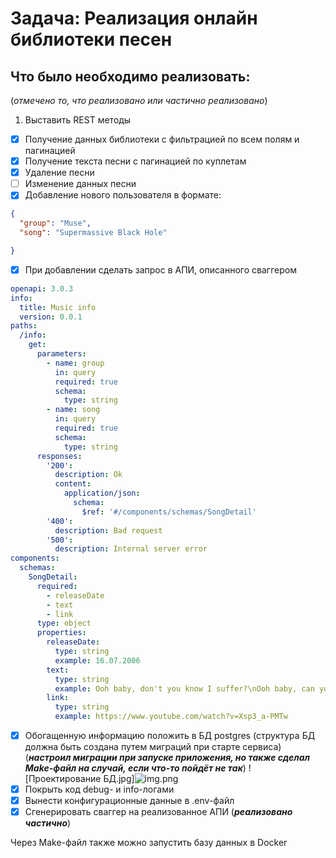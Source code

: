 # Задача: Реализация онлайн библиотеки песен

## Что было необходимо реализовать:

(_отмечено то, что реализовано или частично реализовано_)

1. Выставить REST методы
- [x]  Получение данных библиотеки с фильтрацией по всем полям и пагинацией
- [x]  Получение текста песни с пагинацией по куплетам
- [x]  Удаление песни
- [ ]  Изменение данных песни
- [x]   Добавление нового пользователя в формате:
```json
{
  "group": "Muse",
  "song": "Supermassive Black Hole"

}
```
- [x] При добавлении сделать запрос в АПИ, описанного сваггером
```yaml
openapi: 3.0.3
info:
  title: Music info
  version: 0.0.1
paths:
  /info:
    get:
      parameters:
        - name: group
          in: query
          required: true
          schema:
            type: string
        - name: song
          in: query
          required: true
          schema:
            type: string
      responses:
        '200':
          description: Ok
          content:
            application/json:
              schema:
                $ref: '#/components/schemas/SongDetail'
        '400':
          description: Bad request
        '500':
          description: Internal server error
components:
  schemas:
    SongDetail:
      required:
        - releaseDate
        - text
        - link
      type: object
      properties:
        releaseDate:
          type: string
          example: 16.07.2006
        text:
          type: string
          example: Ooh baby, don't you know I suffer?\nOoh baby, can you hear me moan?\nYou caught me under false pretenses\nHow long before you let me go?\n\nOoh\nYou set my soul alight\nOoh\nYou set my soul alight
        link:
          type: string
          example: https://www.youtube.com/watch?v=Xsp3_a-PMTw
```
- [x] Обогащенную информацию положить в БД postgres
  (структура БД должна быть создана путем миграций при старте сервиса) (___настроил миграции при запуске приложения, но также сделал Make-файл на случай, если что-то пойдёт не так___)
  ![Проектирование БД.jpg]![img.png](img.png)
- [x] Покрыть код debug- и info-логами
- [x] Вынести конфигурационные данные в .env-файл
- [x] Сгенерировать сваггер на реализованное АПИ (___реализовано частично___)

Через Make-файл также можно запустить базу данных в Docker